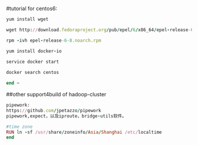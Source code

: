 #tutorial for centos6:
```Ruby
yum install wget

wget http://download.fedoraproject.org/pub/epel/6/x86_64/epel-release-6-8.noarch.rpm

rpm -ivh epel-release-6-8.noarch.rpm

yum install docker-io

service docker start
 
docker search centos

end ~
```



##other support4build of hadoop-cluster

```Ruby
pipework:
https://github.com/jpetazzo/pipework
pipework,expect，以及iproute，bridge-utils软件。

#time zone
RUN ln -sf /usr/share/zoneinfo/Asia/Shanghai /etc/localtime
end
```
